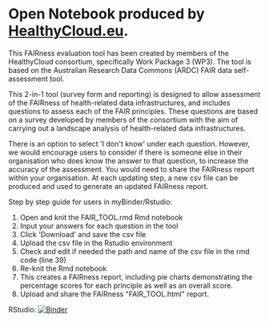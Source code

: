 # Open Notebook produced by [HealthyCloud.eu](https://healthycloud.eu).

This FAIRness evaluation tool has been created by members of the HealthyCloud consortium, specifically Work Package 3 (WP3). The tool is based on the Australian Research Data Commons (ARDC) FAIR data self-assessment tool.

This 2-in-1 tool (survey form and reporting) is designed to allow assessment of the FAIRness of health-related data infrastructures, and includes questions to assess each of the FAIR principles. These questions are based on a survey developed by members of the consortium with the aim of carrying out a landscape analysis of health-related data infrastructures.

There is an option to select 'I don't know' under each question. However, we would encourage users to consider if there is someone else in their organisation who does know the answer to that question, to increase the accuracy of the assessment. You would need to share the FAIRness report within your organisation. At each updating step, a new csv file can be produced and used to generate an updated FAIRness report.

Step by step guide for users in myBinder/Rstudio:

1. Open and knit the FAIR_TOOL.rmd Rmd notebook
2. Input your answers for each question in the tool
3. Click 'Download' and save the csv file
4. Upload the csv file in the Rstudio environment
5. Check and edit if needed the path and name of the csv file in the rmd code (line 39)  
6. Re-knit the Rmd notebook
7. This creates a FAIRness report, including pie charts demonstrating the percentage scores for each principle as well as an overall score.
8. Upload and share the FAIRness "FAIR_TOOL.html" report.


RStudio: [![Binder](http://mybinder.org/badge_logo.svg)](https://ovh.mybinder.org/v2/gh/PderyckeSciensano/HEALTHYCLOUD/main?urlpath=rstudio)



